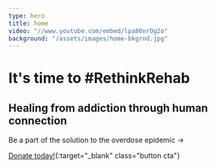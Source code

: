 ```yaml
---
type: hero
title: home
video: "//www.youtube.com/embed/lpa80nrOg2o"
background: "/assets/images/home-bkgrnd.jpg"
---
```


# It's time to <span class="emphasized-header">#RethinkRehab</span>

## Healing from addiction through human connection

Be a part of the solution to the overdose epidemic &rarr;

[Donate today!](https://seekhealing.kindful.com){:target="_blank" class="button cta"}